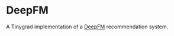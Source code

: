 # DeepFM
A Tinygrad implementation of a [DeepFM](https://arxiv.org/abs/1703.04247) recommendation system.
